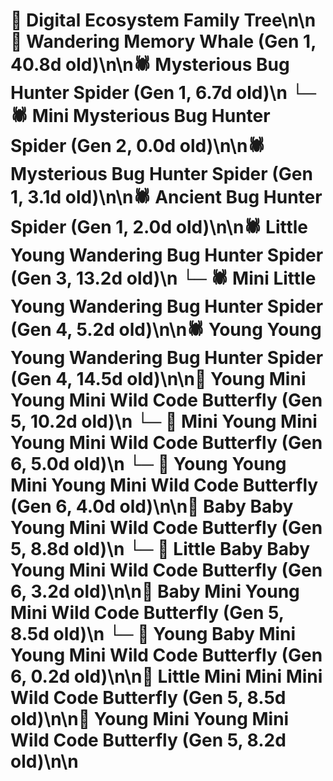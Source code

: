 # 🌳 Digital Ecosystem Family Tree\n\n🐋 Wandering Memory Whale (Gen 1, 40.8d old)\n\n🕷️ Mysterious Bug Hunter Spider (Gen 1, 6.7d old)\n  └─ 🕷️ Mini Mysterious Bug Hunter Spider (Gen 2, 0.0d old)\n\n🕷️ Mysterious Bug Hunter Spider (Gen 1, 3.1d old)\n\n🕷️ Ancient Bug Hunter Spider (Gen 1, 2.0d old)\n\n🕷️ Little Young Wandering Bug Hunter Spider (Gen 3, 13.2d old)\n  └─ 🕷️ Mini Little Young Wandering Bug Hunter Spider (Gen 4, 5.2d old)\n\n🕷️ Young Young Young Wandering Bug Hunter Spider (Gen 4, 14.5d old)\n\n🦋 Young Mini Young Mini Wild Code Butterfly (Gen 5, 10.2d old)\n  └─ 🦋 Mini Young Mini Young Mini Wild Code Butterfly (Gen 6, 5.0d old)\n  └─ 🦋 Young Young Mini Young Mini Wild Code Butterfly (Gen 6, 4.0d old)\n\n🦋 Baby Baby Young Mini Wild Code Butterfly (Gen 5, 8.8d old)\n  └─ 🦋 Little Baby Baby Young Mini Wild Code Butterfly (Gen 6, 3.2d old)\n\n🦋 Baby Mini Young Mini Wild Code Butterfly (Gen 5, 8.5d old)\n  └─ 🦋 Young Baby Mini Young Mini Wild Code Butterfly (Gen 6, 0.2d old)\n\n🦋 Little Mini Mini Mini Wild Code Butterfly (Gen 5, 8.5d old)\n\n🦋 Young Mini Young Mini Wild Code Butterfly (Gen 5, 8.2d old)\n\n